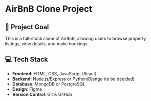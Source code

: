 # AirBnB Clone Project

## 🎯 Project Goal
This is a full-stack clone of AirBnB, allowing users to browse property listings, view details, and make bookings.

## 💻 Tech Stack
- **Frontend**: HTML, CSS, JavaScript (React)
- **Backend**: Node.js/Express or Python/Django (to be decided)
- **Database**: MongoDB or PostgreSQL
- **Design**: Figma
- **Version Control**: Git & GitHub